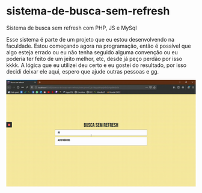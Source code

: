 # sistema-de-busca-sem-refresh
Sistema de busca sem refresh com PHP, JS e MySql

Esse sistema é parte de um projeto que eu estou desenvolvendo na faculdade. Estou começando agora na programação, então é possível que algo esteja errado ou eu não tenha seguido alguma convenção ou eu poderia ter feito de um jeito melhor, etc, desde já peço perdão por isso kkkk. A lógica que eu utilizei deu certo e eu gostei do resultado, por isso decidi deixar ele aqui, espero que ajude outras pessoas e gg.

<img src="demo/sistema-de-busca-sem-refresh.gif">

